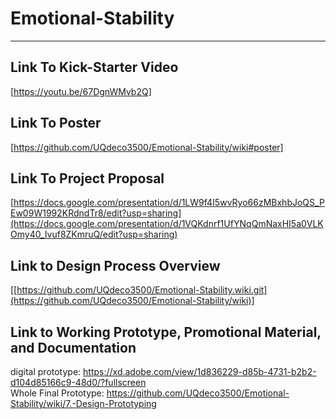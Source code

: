 # Emotional-Stability
***
## Link To Kick-Starter Video
[https://youtu.be/67DgnWMvb2Q]

## Link To Poster
[https://github.com/UQdeco3500/Emotional-Stability/wiki#poster]

## Link To Project Proposal

[https://docs.google.com/presentation/d/1LW9f4I5wvRyo66zMBxhbJoQS_PEw09W1992KRdndTr8/edit?usp=sharing](https://docs.google.com/presentation/d/1VQKdnrf1UfYNqQmNaxHI5a0VLKOmy40_Ivuf8ZKmruQ/edit?usp=sharing)
## Link to Design Process Overview
[[https://github.com/UQdeco3500/Emotional-Stability.wiki.git](https://github.com/UQdeco3500/Emotional-Stability/wiki)]
## Link to Working Prototype, Promotional Material, and Documentation  
digital prototype: https://xd.adobe.com/view/1d836229-d85b-4731-b2b2-d104d85166c9-48d0/?fullscreen
<br>Whole Final Prototype: https://github.com/UQdeco3500/Emotional-Stability/wiki/7.-Design-Prototyping
